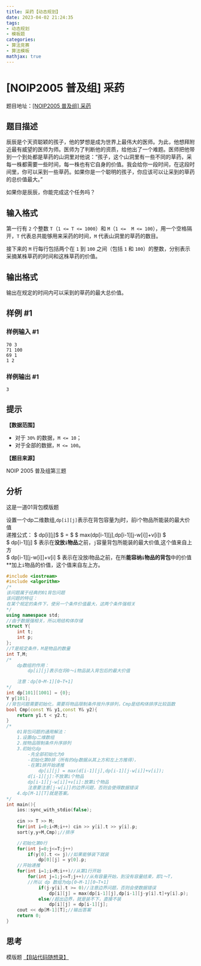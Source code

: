 ```yaml
---
title: 采药【动态规划】
date: 2023-04-02 21:24:35
tags: 
- 动态规划
- 模板题
categories:
- 算法竞赛
- 算法模板
mathjax: true
---
```

# [NOIP2005 普及组] 采药
题目地址：[[NOIP2005 普及组] 采药](https://www.luogu.com.cn/problem/P1048)  
## 题目描述

辰辰是个天资聪颖的孩子，他的梦想是成为世界上最伟大的医师。为此，他想拜附近最有威望的医师为师。医师为了判断他的资质，给他出了一个难题。医师把他带到一个到处都是草药的山洞里对他说：“孩子，这个山洞里有一些不同的草药，采每一株都需要一些时间，每一株也有它自身的价值。我会给你一段时间，在这段时间里，你可以采到一些草药。如果你是一个聪明的孩子，你应该可以让采到的草药的总价值最大。”
<!--more-->  

如果你是辰辰，你能完成这个任务吗？

## 输入格式

第一行有 `2` 个整数 `T`（`1 <= T <= 1000`）和 `M`（`1 <=  M <= 100`），用一个空格隔开，`T` 代表总共能够用来采药的时间，`M` 代表山洞里的草药的数目。

接下来的 `M` 行每行包括两个在 `1` 到 `100` 之间（包括 `1` 和 `100`）的整数，分别表示采摘某株草药的时间和这株草药的价值。

## 输出格式

输出在规定的时间内可以采到的草药的最大总价值。

## 样例 #1

### 样例输入 #1

```
70 3
71 100
69 1
1 2
```

### 样例输出 #1

```
3
```

## 提示

**【数据范围】**

- 对于 `30%` 的数据，`M <= 10`；
- 对于全部的数据，`M <= 100`。

**【题目来源】**

NOIP 2005 普及组第三题

## 分析
这是一道01背包模版题  

设置一个dp二维数组,`dp[i][j]`表示在背包容量为j时，前i个物品所能装的最大价值  
递推公式： $ dp[i][j]$ $ = $ $ max(dp[i-1][j],dp[i-1][j-w[i]]+v[i]) $  
$ dp[i-1][j] $ 表示在**没放`i`物品**之前，`j`容量背包所能装的最大价值,这个值来自上方  
$ dp[i-1][j-w[i]]+v[i] $ 表示在没放i物品之前，在所**能容纳`i`物品的背包**中的价值**加上`i`物品的价值，这个值来自左上方。


```cpp
#include <iostream>
#include <algorithm>
/*
该问题属于经典的01背包问题
该问题的特征：
在某个规定的条件下，使另一个条件价值最大，这两个条件强相关
*/
using namespace std;
//由于数据强相关，所以用结构体存储
struct Y{
	int t;
	int p;
}; 
//T是规定条件，M是物品的数量
int T,M;
/*
	dp数组的作用：
		dp[i][j]表示在将0～i物品装入背包后的最大价值

	注意：dp[0~M-1][0~T+1]
*/
int dp[101][1001] = {0};
Y y[101];
//背包问题需要初始化，需要将物品限制条件按升序排列，Cmp是结构体排序比较函数
bool Cmp(const Y& y1,const Y& y2){
	return y1.t < y2.t;
}
/*
	01背包问题的通用解法：
	1.设置dp二维数组
	2.按物品限制条件升序排列
	3.初始化dp
		-先全部初始化为0
		-初始化第0排（所有的dp数据从其上方和左上方推得），
		-在第1排开始递推
			dp[i][j] = max(d[i-1][j],dp[i-1][j-w[i]]+v[i]);
		d[i-1][j]:不放第i个物品
		dp[i-1][j-w[i]]+v[i]:放第i个物品
		注意要注意[j-w[i]]的边界问题，否则会使得数据错误
	4.dp[M-1][T]就是答案。
*/
int main(){
	ios::sync_with_stdio(false);
	
	cin >> T >> M;
	for(int i=0;i<M;i++) cin >> y[i].t >> y[i].p;
	sort(y,y+M,Cmp);//排序

	//初始化第0行
	for(int j=0;j<=T;j++)
		if(y[0].t <= j)//如果能够装下就装
			dp[0][j] = y[0].p;
	//开始递推
	for(int i=1;i<M;i++)//从第1行开始
		for(int j=1;j<=T;j++)//从有容量开始，到没有容量结束，即1～T，
		//所以 dp 数组为dp[0~M-1][0~T+1]
			if(j-y[i].t >= 0)//注意边界问题，否则会使数据错误
				dp[i][j] = max(dp[i-1][j],dp[i-1][j-y[i].t]+y[i].p);
			else//超出边界，就是装不下，直接不装
				dp[i][j] = dp[i-1][j];
	cout << dp[M-1][T];//输出答案
	return 0;
}

```

## 思考
模版题
[【B站代码随想录】](https://b23.tv/xNnG0PW)